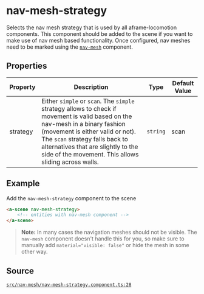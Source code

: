 # nav-mesh-strategy
Selects the nav mesh strategy that is used by all aframe-locomotion components.
This component should be added to the scene if you want to make use of nav mesh based functionality.
Once configured, nav meshes need to be marked using the [`nav-mesh`](nav-mesh.component.md) component.

## Properties
| Property | Description | Type | Default Value |
|----------|-------------|------|---------------|
| strategy | Either `simple` or `scan`. The `simple` strategy allows to check if movement is valid based on the nav-mesh in a binary fashion (movement is either valid or not). The `scan` strategy falls back to alternatives that are slightly to the side of the movement. This allows sliding across walls. | `string` | scan |



## Example
Add the `nav-mesh-strategy` component to the scene
```HTML
<a-scene nav-mesh-strategy>
    <!-- entities with nav-mesh component -->
</a-scene>
```

> **Note:** In many cases the navigation meshes should not be visible. The `nav-mesh` component
doesn't handle this for you, so make sure to manually add `material="visible: false"` or hide
the mesh in some other way.


## Source
[`src/nav-mesh/nav-mesh-strategy.component.ts:28`](https://github.com/mrxz/aframe-locomotion/blob/15e65c2/src/nav-mesh/nav-mesh-strategy.component.ts#L28)
